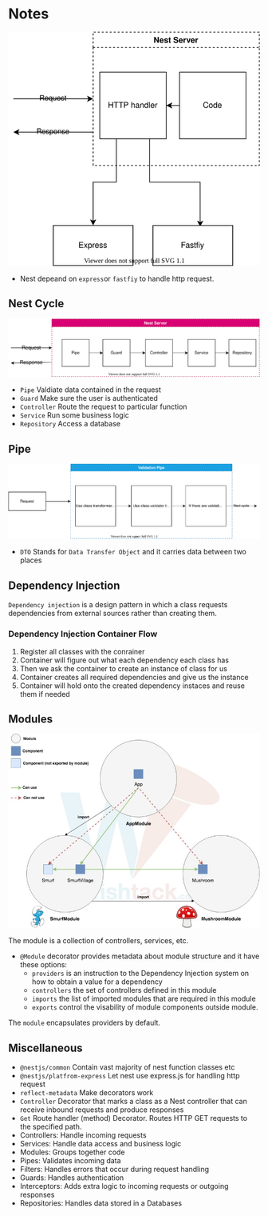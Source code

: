 # Notes

![How Nest Work](./digrams/Nest_Server.svg)

 - Nest depeand on `express`or `fastfiy` to handle http request.
 
 ## Nest Cycle
![Nest_cycle](./digrams/nest-cycles.svg)

- `Pipe` Valdiate data contained in the request
- `Guard` Make sure the user is authenticated
- `Controller` Route the request to particular function
- `Service` Run some business logic
- `Repository` Access a database

## Pipe

![Pipe(Validation_pipe)](./digrams/validation-pipe.svg)

- `DTO` Stands for `Data Transfer Object` and it carries data between two places

## Dependency Injection

`Dependency injection` is a design pattern in which a class requests dependencies from external sources rather than creating them.

### Dependency Injection Container Flow

1. Register all classes with the conrainer
2. Container will figure out what each dependency each class has
3. Then we ask the container to create an instance of class for us
4. Container creates all required dependencies and give us the instance
5. Container will hold onto the created dependency instaces and reuse them if needed 

## Modules
![How Module Work](./digrams/module.jpg)

The module is a collection of controllers, services, etc.

- `@Module` decorator provides metadata about module structure and it have these options:
   - ` providers `	is an instruction to the Dependency Injection system on how to obtain a value for a dependency
   - ` controllers `	the set of controllers defined in this module
   - ` imports `	the list of imported modules that are required in this module
   - ` exports ` control the visability of module components outside module.

The ` module ` encapsulates providers by default.

## Miscellaneous

- `@nestjs/common` Contain vast majority of nest function classes etc
- `@nestjs/platfrom-express` Let nest use express.js for handling http request
- `reflect-metadata` Make decorators work
- `Controller` Decorator that marks a class as a Nest controller that can receive inbound requests and produce responses
- `Get` Route handler (method) Decorator. Routes HTTP GET requests to the specified path.
- Controllers: Handle incoming requests
- Services: Handle data access and business logic
- Modules: Groups together code
- Pipes: Validates incoming data
- Filters: Handles errors that occur during request handling
- Guards: Handles authentication
- Interceptors: Adds extra logic to incoming requests or outgoing responses
- Repositories: Handles data stored in a Databases
